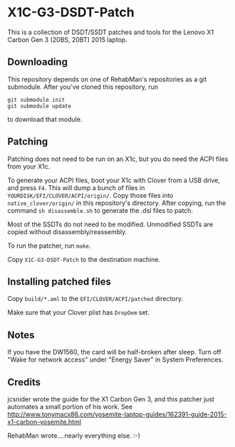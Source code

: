 # X1C-G3-DSDT-Patch

This is a collection of DSDT/SSDT patches and tools for the Lenovo X1 Carbon Gen 3 (20BS, 20BT) 2015 laptop.

## Downloading

This repository depends on one of RehabMan's repositories as a git submodule. After you've cloned this repository, run

```
git submodule init
git submodule update
```

to download that module. 

## Patching

Patching does not need to be run on an X1c, but you do need the ACPI files from your X1c.

To generate your ACPI files, boot your X1c with Clover from a USB drive, and press `F4`. This will dump a bunch of files in `YOURDISK/EFI/CLOVER/ACPI/origin/`. Copy those files into `native_clover/origin/` in this repository's directory. After copying, run the command `sh disassemble.sh` to generate the .dsl files to patch.

Most of the SSDTs do not need to be modified. Unmodified SSDTs are copied without disassembly/reassembly.

To run the patcher, run `make`.

Copy `X1C-G3-DSDT-Patch` to the destination machine.

## Installing patched files

Copy `build/*.aml` to the `EFI/CLOVER/ACPI/patched` directory.

Make sure that your Clover plist has `DropOem` set. 

## Notes

If you have the DW1560, the card will be half-broken after sleep. Turn off "Wake for network access" under "Energy Saver" in System Preferences. 

## Credits

jcsnider wrote the guide for the X1 Carbon Gen 3, and this patcher just automates a small portion of his work. See http://www.tonymacx86.com/yosemite-laptop-guides/162391-guide-2015-x1-carbon-yosemite.html

RehabMan wrote....nearly everything else. :-)
